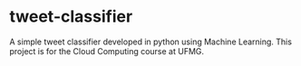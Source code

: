 # tweet-classifier
A simple tweet classifier developed in python using Machine Learning. This project is for the Cloud Computing course at UFMG.
